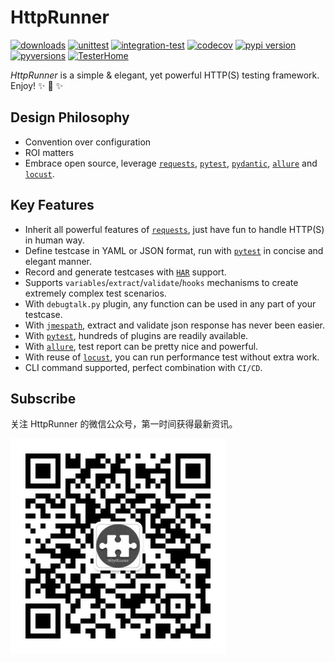
# HttpRunner

[![downloads](https://pepy.tech/badge/httprunner)](https://pepy.tech/project/httprunner)
[![unittest](https://github.com/httprunner/httprunner/workflows/unittest/badge.svg
)](https://github.com/httprunner/httprunner/actions)
[![integration-test](https://github.com/httprunner/httprunner/workflows/integration_test/badge.svg
)](https://github.com/httprunner/httprunner/actions)
[![codecov](https://codecov.io/gh/httprunner/httprunner/branch/master/graph/badge.svg)](https://codecov.io/gh/httprunner/httprunner)
[![pypi version](https://img.shields.io/pypi/v/httprunner.svg)](https://pypi.python.org/pypi/httprunner)
[![pyversions](https://img.shields.io/pypi/pyversions/httprunner.svg)](https://pypi.python.org/pypi/httprunner)
[![TesterHome](https://img.shields.io/badge/TTF-TesterHome-2955C5.svg)](https://testerhome.com/github_statistics)

*HttpRunner* is a simple & elegant, yet powerful HTTP(S) testing framework. Enjoy! ✨ 🚀 ✨

## Design Philosophy

- Convention over configuration
- ROI matters
- Embrace open source, leverage [`requests`][requests], [`pytest`][pytest], [`pydantic`][pydantic], [`allure`][allure] and [`locust`][locust].

## Key Features

- Inherit all powerful features of [`requests`][requests], just have fun to handle HTTP(S) in human way.
- Define testcase in YAML or JSON format, run with [`pytest`][pytest] in concise and elegant manner. 
- Record and generate testcases with [`HAR`][HAR] support.
- Supports `variables`/`extract`/`validate`/`hooks` mechanisms to create extremely complex test scenarios.
- With `debugtalk.py` plugin, any function can be used in any part of your testcase.
- With [`jmespath`][jmespath], extract and validate json response has never been easier.
- With [`pytest`][pytest], hundreds of plugins are readily available. 
- With [`allure`][allure], test report can be pretty nice and powerful.
- With reuse of [`locust`][locust], you can run performance test without extra work.
- CLI command supported, perfect combination with `CI/CD`.

## Subscribe

关注 HttpRunner 的微信公众号，第一时间获得最新资讯。

![](/docs/assets/qrcode.jpg)

[requests]: http://docs.python-requests.org/en/master/
[pytest]: https://docs.pytest.org/
[pydantic]: https://pydantic-docs.helpmanual.io/
[locust]: http://locust.io/
[jmespath]: https://jmespath.org/
[allure]: https://docs.qameta.io/allure/
[HAR]: http://httparchive.org/
